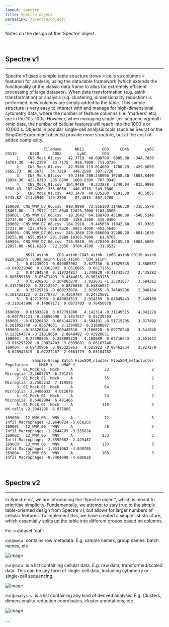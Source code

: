 ```yaml
---
layout: spectre
title: Spectre object
permalink: /spectre/object/
---
```


Notes on the design of the 'Spectre' object.

<br />

## Spectre v1

---

Spectre v1 uses a simple table structure (rows = cells vs columns = features) for analysis, using the data.table framework (which extends the functionality of the classic data.frame to allos for extremely efficient processing of large datasets). When data transformation (e.g. asinh transformation) or analysis (r.g. clustering, dimensionality reduction) is performed, new columns are simply added to the table. This simple structure is very easy to interact with and manage for high-dimensional cytometry data, where the number of feature columns (i.e. 'markers' etc) are in the 10s-100s. However, when managing single-cell sequencing/multi-omic data, the number of cellular features will reach into the 1000's or 10,000's. Objects in popular single-cell analysis tools (such as Seurat or the SinglCellExperiment objects) provide more structure, but at the cost of added complexity. 

```
                 FileName      NK11        CD3     CD45       Ly6G    CD11b      B220      CD8a       Ly6C       CD4
     1:   CNS_Mock_01.csv   42.3719  40.098700  6885.08  -344.7830 14787.30  -40.2399   83.7175   958.7000  711.0720
     2:   CNS_Mock_01.csv   42.9586 119.014000  1780.29  -429.6650  5665.73   86.6673   34.7219   448.2590  307.2720
     3:   CNS_Mock_01.csv   59.2366 206.238000 10248.30 -1603.8400 19894.30  427.8310  285.8800  1008.8300  707.0940
     4:   CNS_Mock_01.csv  364.9480  -0.233878  3740.04  -815.9800  9509.43  182.4200  333.6050   440.0710  249.7840
     5:   CNS_Mock_01.csv  440.2470  40.035200  9191.38    40.5055  5745.82 -211.6940  149.2200    87.4815  867.5700
    ---                                                                                                             
169000: CNS_WNV_D7_06.csv  910.8890  72.856100 31466.20  -316.5570 28467.80   -7.7972 -271.8040 12023.7000 1103.0500
169001: CNS_WNV_D7_06.csv  -10.2642  64.188700 45188.00  -540.5140 22734.00  202.4110 -936.4920  4188.3300  315.9400
169002: CNS_WNV_D7_06.csv -184.2910  -9.445650 11842.60   -97.9383 17237.00  123.4760 -219.9320  8923.4000 -453.4640
169003: CNS_WNV_D7_06.csv  248.3860 229.986000 32288.20  -681.1630 19255.80 -656.0540 -201.5880 10365.7000   61.6765
169004: CNS_WNV_D7_06.csv  738.9810  95.470300 46185.10 -1004.6000 22957.80 -661.6280   72.3356  9704.4700  -31.8532

         NK11_asinh    CD3_asinh CD45_asinh  Ly6G_asinh CD11b_asinh   B220_asinh  CD8a_asinh Ly6C_asinh   CD4_asinh
     1:  0.04235923  0.040087962   2.627736 -0.33829345    3.388057 -0.040229048  0.08362002  0.8518665  0.66171351
     2:  0.04294540  0.118734817   1.340828 -0.41743573    2.435282  0.086559169  0.03471493  0.4344615  0.30263135
     3:  0.05920201  0.204803270   3.022631 -1.25101677    3.684212  0.415750122  0.28212257  0.8876036  0.65846851
     4:  0.35729716 -0.000233878   2.029655 -0.74509796    2.948184  0.181423123  0.32770787  0.4269784  0.24725691
     5:  0.42713953  0.040024513   2.914359  0.04049443    2.449108 -0.210143906  0.14867171  0.0873703  0.78456678
    ---                                                                                                            
169000:  0.81693878  0.072791800   4.142314 -0.31149515    4.042229 -0.007797121 -0.26856390  3.1817517  0.95239703
169001: -0.01026402  0.064144703   4.504101 -0.51715205    3.817492  0.201053740 -0.83574631  2.1394053  0.31090687
169002: -0.18326344 -0.009445510   3.166628 -0.09778240    3.541046  0.123164374 -0.21819650  2.8849492 -0.43920651
169003:  0.24590035  0.228005328   4.168089 -0.63716643    3.651633 -0.616293228 -0.20024703  3.0339681  0.06163746
169004:  0.68430866  0.095325863   4.525922 -0.88462254    3.827279 -0.620947819  0.07227267  2.9683779 -0.03184782

            Sample Group Batch FlowSOM_cluster FlowSOM_metacluster        Population     UMAP_X    UMAP_Y
     1: 01_Mock_01  Mock     A              23                   2         Microglia -2.3603757  6.201213
     2: 01_Mock_01  Mock     A              55                   2         Microglia  2.7505242  7.119595
     3: 01_Mock_01  Mock     A              64                   2         Microglia -2.9486033  4.012670
     4: 01_Mock_01  Mock     A              53                   2         Microglia  0.6482904  6.481466
     5: 01_Mock_01  Mock     A             110                   4          NK cells -2.3941295  6.975885
    ---                                                                                                  
169000:  12_WNV_06   WNV     A              72                   3 Infil Macrophages -2.9640724 -5.058265
169001:  12_WNV_06   WNV     A              46                   3 Infil Macrophages -1.2644785 -3.555824
169002:  12_WNV_06   WNV     A             133                   3 Infil Macrophages -2.3592682 -2.429467
169003:  12_WNV_06   WNV     A             133                   3 Infil Macrophages -1.9531062 -4.049705
169004:  12_WNV_06   WNV     A             103                   3 Infil Macrophages -0.7404098 -4.686928
```

<br />

## Spectre v2

---

In Spectre v2, we are introducing the 'Spectre object', which is meant to prioritise simplicity. Fundamentally, we attempt to stay true to the simple table-oriented design from Spectre v1, but allows for larger numbers of cellular features. To implement this, we have created a simple list structure, which essentially splits up the table into different groups based on columns.

For a dataset 'dat':

```dat@meta```: contains row metadata. E.g. sample names, group names, batch names, etc.

![image](https://user-images.githubusercontent.com/11766139/129833472-44b6c4f6-d23c-436f-bc3d-a6d8e8199ae4.png)

```dat@data```: is a list containing cellular data. E.g. raw data, transformed/scaled data. This can be any form of single-cell data, including cytometry or single-cell sequencing.

![image](https://user-images.githubusercontent.com/11766139/129833484-14a8048d-7312-4c9c-b509-07da0d0bbf78.png)

```dat@analysis```: is a list containing any kind of derived analysis. E.g. Clusters, dimensionality reduction coordinates, cluster annotations, etc.

![image](https://user-images.githubusercontent.com/11766139/129833493-e901c3d7-4231-40cb-98cb-6dc3835d7d9b.png)


...

<br />
<br />
